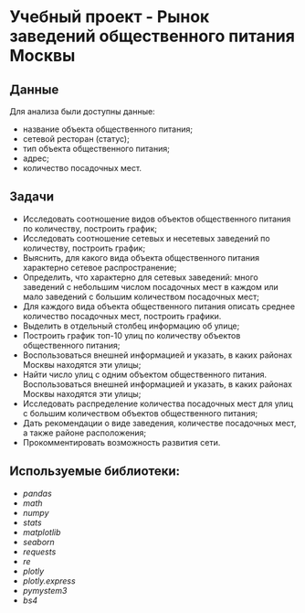 # Учебный проект - Рынок заведений общественного питания Москвы


## Данные

Для анализа были доступны данные:

- название объекта общественного питания;
- сетевой ресторан (статус);
- тип объекта общественного питания;
- адрес;
- количество посадочных мест.
  

## Задачи

- Исследовать соотношение видов объектов общественного питания по количеству, построить график;
- Исследовать соотношение сетевых и несетевых заведений по количеству, построить график;
- Выяснить, для какого вида объекта общественного питания характерно сетевое распространение;
- Определить, что характерно для сетевых заведений: много заведений с небольшим числом посадочных мест в каждом или мало заведений с большим количеством посадочных мест;
- Для каждого вида объекта общественного питания описать среднее количество посадочных мест, построить графики.
- Выделить в отдельный столбец информацию об улице;
- Построить график топ-10 улиц по количеству объектов общественного питания;
- Воспользоваться внешней информацией и указать, в каких районах Москвы находятся эти улицы;
- Найти число улиц с одним объектом общественного питания. Воспользоваться внешней информацией и указать, в каких районах Москвы находятся эти улицы;
- Исследовать распределение количества посадочных мест для улиц с большим количеством объектов общественного питания;
- Дать рекомендации о виде заведения, количестве посадочных мест, а также районе расположения; 
- Прокомментировать возможность развития сети.


## Используемые библиотеки:
- *pandas*
- *math*
- *numpy*
- *stats*
- *matplotlib*
- *seaborn*
- *requests*
- *re*
- *plotly*
- *plotly.express*
- *pymystem3*
- *bs4*
